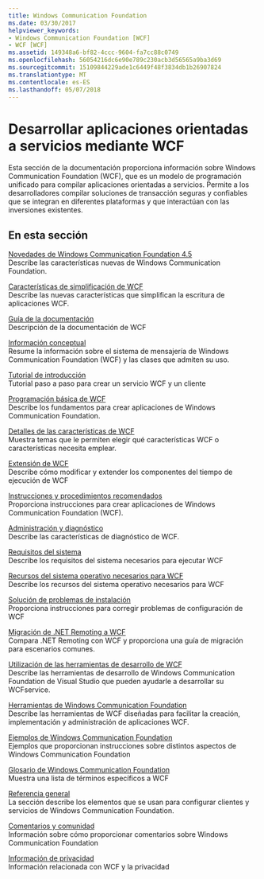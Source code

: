 ```yaml
---
title: Windows Communication Foundation
ms.date: 03/30/2017
helpviewer_keywords:
- Windows Communication Foundation [WCF]
- WCF [WCF]
ms.assetid: 149348a6-bf82-4ccc-9604-fa7cc88c0749
ms.openlocfilehash: 56054216dc6e90e789c230acb3d56565a9ba3d69
ms.sourcegitcommit: 15109844229ade1c6449f48f3834db1b26907824
ms.translationtype: MT
ms.contentlocale: es-ES
ms.lasthandoff: 05/07/2018
---
```

# <a name="developing-service-oriented-applications-with-wcf"></a>Desarrollar aplicaciones orientadas a servicios mediante WCF
Esta sección de la documentación proporciona información sobre Windows Communication Foundation (WCF), que es un modelo de programación unificado para compilar aplicaciones orientadas a servicios. Permite a los desarrolladores compilar soluciones de transacción seguras y confiables que se integran en diferentes plataformas y que interactúan con las inversiones existentes.
 
## <a name="in-this-section"></a>En esta sección  
 [Novedades de Windows Communication Foundation 4.5](../../../docs/framework/wcf/whats-new.md)  
 Describe las características nuevas de Windows Communication Foundation.  
  
 [Características de simplificación de WCF](../../../docs/framework/wcf/wcf-simplification-features.md)  
 Describe las nuevas características que simplifican la escritura de aplicaciones WCF.  
  
 [Guía de la documentación](../../../docs/framework/wcf/guide-to-the-documentation.md)  
 Descripción de la documentación de WCF  
  
 [Información conceptual](../../../docs/framework/wcf/conceptual-overview.md)  
 Resume la información sobre el sistema de mensajería de Windows Communication Foundation (WCF) y las clases que admiten su uso.  
  
 [Tutorial de introducción](../../../docs/framework/wcf/getting-started-tutorial.md)  
 Tutorial paso a paso para crear un servicio WCF y un cliente  
  
 [Programación básica de WCF](../../../docs/framework/wcf/basic-wcf-programming.md)  
 Describe los fundamentos para crear aplicaciones de Windows Communication Foundation.  
  
 [Detalles de las características de WCF](../../../docs/framework/wcf/feature-details/index.md)  
 Muestra temas que le permiten elegir qué características WCF o características necesita emplear.  
  
 [Extensión de WCF](../../../docs/framework/wcf/extending/index.md)  
 Describe cómo modificar y extender los componentes del tiempo de ejecución de WCF  
  
 [Instrucciones y procedimientos recomendados](../../../docs/framework/wcf/guidelines-and-best-practices.md)  
 Proporciona instrucciones para crear aplicaciones de Windows Communication Foundation (WCF).  
  
 [Administración y diagnóstico](../../../docs/framework/wcf/diagnostics/index.md)  
 Describe las características de diagnóstico de WCF.  
  
 [Requisitos del sistema](../../../docs/framework/wcf/wcf-system-requirements.md)  
 Describe los requisitos del sistema necesarios para ejecutar WCF  
  
 [Recursos del sistema operativo necesarios para WCF](../../../docs/framework/wcf/operating-system-resources-required-by-wcf.md)  
 Describe los recursos del sistema operativo necesarios para WCF  
  
 [Solución de problemas de instalación](../../../docs/framework/wcf/troubleshooting-setup-issues.md)  
 Proporciona instrucciones para corregir problemas de configuración de WCF  
  
 [Migración de .NET Remoting a WCF](../../../docs/framework/wcf/migrating-from-net-remoting-to-wcf.md)  
 Compara .NET Remoting con WCF y proporciona una guía de migración para escenarios comunes.  
  
 [Utilización de las herramientas de desarrollo de WCF](../../../docs/framework/wcf/using-the-wcf-development-tools.md)  
 Describe las herramientas de desarrollo de Windows Communication Foundation de Visual Studio que pueden ayudarle a desarrollar su WCFservice.  
  
 [Herramientas de Windows Communication Foundation](../../../docs/framework/wcf/tools.md)  
 Describe las herramientas de WCF diseñadas para facilitar la creación, implementación y administración de aplicaciones WCF.  
  
 [Ejemplos de Windows Communication Foundation](../../../docs/framework/wcf/samples/index.md)  
 Ejemplos que proporcionan instrucciones sobre distintos aspectos de Windows Communication Foundation  
  
 [Glosario de Windows Communication Foundation](../../../docs/framework/wcf/glossary.md)  
 Muestra una lista de términos específicos a WCF  
  
 [Referencia general](../../../docs/framework/wcf/general-reference.md)  
 La sección describe los elementos que se usan para configurar clientes y servicios de Windows Communication Foundation.  
  
 [Comentarios y comunidad](../../../docs/framework/wcf/feedback-and-community.md)  
 Información sobre cómo proporcionar comentarios sobre Windows Communication Foundation  
  
 [Información de privacidad](../../../docs/framework/wcf/privacy-information.md)  
 Información relacionada con WCF y la privacidad  
